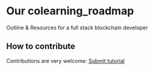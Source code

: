 # Our colearning_roadmap
Outline &amp; Resources for a full stack blockchain developer

## How to contribute

Contributions are very welcome: [Submit tutorial](https://github.com/charlesfinney/colearning_roadmap/issues/new)

